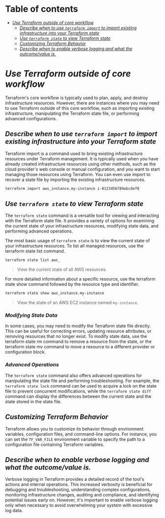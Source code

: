 # Table of contents

- [*Use Terraform outside of core workflow*](#use-terraform-outside-of-core-workflow)
  - [*Describe when to use `terraform import` to import existing infrastructure into your Terraform state*](#describe-when-to-use-terraform-import-to-import-existing-infrastructure-into-your-terraform-state)
  - [*Use ```terraform state``` to view Terraform state*](#use-terraform-state-to-view-terraform-state)
  - [*Customizing Terraform Behavior*](#customizing-terraform-behavior)
  - [*Describe when to enable verbose logging and what the outcome/value is.*](#describe-when-to-enable-verbose-logging-and-what-the-outcomevalue-is)

# *Use Terraform outside of core workflow*

Terraform's core workflow is typically used to plan, apply, and destroy infrastructure resources. However, there are instances where you may need to use Terraform outside of this core workflow, such as importing existing infrastructure, manipulating the Terraform state file, or performing advanced configurations.

## *Describe when to use `terraform import` to import existing infrastructure into your Terraform state*

Terraform import is a command used to bring existing infrastructure resources under Terraform management. It is typically used when you have already created infrastructure resources using other methods, such as the cloud provider's web console or manual configuration, and you want to start managing those resources using Terraform. You can even use import to recover a state file by importing the existing infrastructure resources.

```bash
terraform import aws_instance.my-instance i-0123456789abcdef0
```

## *Use ```terraform state``` to view Terraform state*

The `terraform state` command is a versatile tool for viewing and interacting with the Terraform state file. It provides a variety of options for examining the current state of your infrastructure resources, modifying state data, and performing advanced operations.

The most basic usage of `terraform state` is to view the current state of your infrastructure resources. To list all managed resources, use the terraform state list command.

```bash
terraform state list aws_
```
> View the current state of all AWS resources.

For more detailed information about a specific resource, use the terraform state show command followed by the resource type and identifier.

```bash
terraform state show aws_instance.my-instance
```
> View the state of an AWS EC2 instance named `my-instance`.

### *Modifying State Data*

In some cases, you may need to modify the Terraform state file directly. This can be useful for correcting errors, updating resource attributes, or removing resources that no longer exist. To modify state data, use the terraform state rm command to remove a resource from the state, or the terraform state mv command to move a resource to a different provider or configuration block.

### *Advanced Operations*

The `terraform state` command also offers advanced operations for manipulating the state file and performing troubleshooting. For example, the `terraform state lock` command can be used to acquire a lock on the state file to prevent concurrent modifications, while the `terraform state diff` command can display the differences between the current state and the state stored in the state file.

## *Customizing Terraform Behavior*

Terraform allows you to customize its behavior through environment variables, configuration files, and command-line options. For instance, you can set the `TF_VAR_FILE` environment variable to specify the path to a configuration file containing Terraform variables.

## *Describe when to enable verbose logging and what the outcome/value is.*

Verbose logging in Terraform provides a detailed record of the tool's actions and internal operations. This increased verbosity is beneficial for debugging and troubleshooting, understanding complex configurations, monitoring infrastructure changes, auditing and compliance, and identifying potential issues early on. However, it's important to enable verbose logging only when necessary to avoid overwhelming your system with excessive log data.
